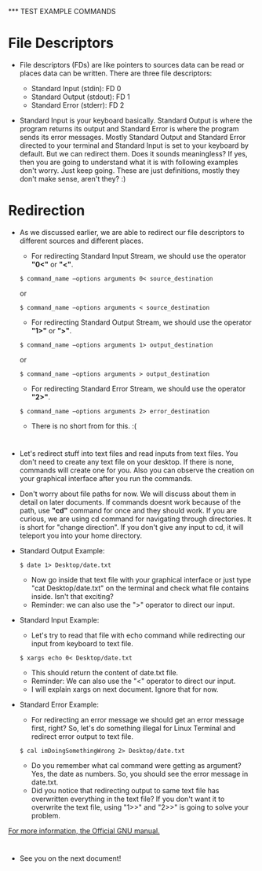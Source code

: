 *** TEST EXAMPLE COMMANDS

# File Descriptors
  * File descriptors (FDs) are like pointers to sources data can be read or places data can be written. There are three file descriptors:
    * Standard Input (stdin): FD 0
    * Standard Output (stdout): FD 1
    * Standard Error (stderr): FD 2

  * Standard Input is your keyboard basically. Standard Output is where the program returns its output and Standard Error is where the program sends its error messages. Mostly Standard Output and Standard Error directed to your terminal and Standard Input is set to your keyboard by default. But we can redirect them. Does it sounds meaningless? If yes, then you are going to understand what it is with following examples don't worry. Just keep going. These are just definitions, mostly they don't make sense, aren't they? :)

  # Redirection
  * As we discussed earlier, we are able to redirect our file descriptors to different sources and different places.
    * For redirecting Standard Input Stream, we should use the operator **"0<"** or **"<"**. 
    ```
    $ command_name –options arguments 0< source_destination
    ```
    or
    ```
    $ command_name –options arguments < source_destination
    ```

    * For redirecting Standard Output Stream, we should use the operator **"1>"** or **">"**.
    ```
    $ command_name –options arguments 1> output_destination
    ```
    or 
    ```
    $ command_name –options arguments > output_destination
    ```

    * For redirecting Standard Error Stream, we should use the operator **"2>"**.
    ```
    $ command_name –options arguments 2> error_destination
    ```
      * There is no short from for this. :(
    
  #
  * Let's redirect stuff into text files and read inputs from text files. You don't need to create any text file on your desktop. If there is none, commands will create one for you. Also you can observe the creation on your graphical interface after you run the commands. 
  * Don't worry about file paths for now. We will discuss about them in detail on later documents. If commands doesnt work because of the path, use **"cd"** command for once and they should work. If you are curious, we are using cd command for navigating through directories. It is short for "change direction". If you don't give any input to cd, it will teleport you into your home directory.

  * Standard Output Example:
    ```
    $ date 1> Desktop/date.txt
    ```
    * Now go inside that text file with your graphical interface or just type "cat Desktop/date.txt" on the terminal and check what file contains inside. Isn't that exciting?
    * Reminder: we can also use the ">" operator to direct our input. 

  * Standard Input Example:
    * Let's try to read that file with echo command while redirecting our input from keyboard to text file.
    ```
    $ xargs echo 0< Desktop/date.txt
    ```
    * This should return the content of date.txt file.
    * Reminder: We can also use the "<" operator to direct our input. 
    * I will explain xargs on next document. Ignore that for now.

  * Standard Error Example:
    * For redirecting an error message we should get an error message first, right? So, let's do something illegal for Linux Terminal and redirect error output to text file.
    ```
    $ cal imDoingSomethingWrong 2> Desktop/date.txt
    ```
    * Do you remember what cal command were getting as argument? Yes, the date as numbers. So, you should see the error message in date.txt.
    * Did you notice that redirecting output to same text file has overwritten everything in the text file? If you don't want it to overwrite the text file, using "1>>" and "2>>" is going to solve your problem.

  [For more information, the Official GNU manual.](https://www.gnu.org/software/bash/manual/html_node/Redirections.html)
 #
 * See you on the next document!
